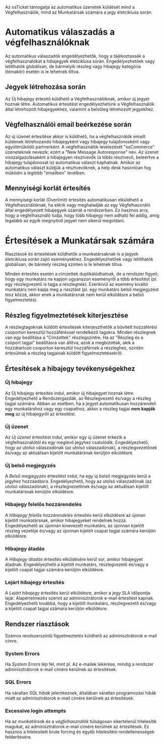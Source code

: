 ﻿Az osTicket támogatja az automatikus üzenetek küldését mind a Végfelhasználók, mind az Munkatársak számára a jegy életciklusa során.

# Automatikus válaszadás a végfelhasználóknak
Az automatikus válaszadók engedélyezhetők, hogy a tájékoztassák a végfelhasználókat a hibajegyek életciklusa során. 
Engedélyezhetőek vagy letilthatók globálisan, de bármelyik részleg vagy hibajegy kategória (témakör) esetén is le lehetnek tiltva.

## Jegyek létrehozása során
Az Új hibajegy értesítő küldhető a Végfelhasználóknak, amikor új jegyet hoznak létre. Automatikus értesítést engedélyezhetünk a Végfelhasználók által létrehozott hibajegyekhez, valamint a belsőleg létrehozott jegyekhez.

## Végfelhasználói email beérkezése során
Az új üzenet értesítése akkor is küldhető, ha a végfelhasználók emailt küldenek létrehozandó hibajegyként vagy hibajegy tulajdonosként 
vagy együttműködő partnerként. A végfelhasználók levelezését "osCommerce" üzeneteknek nevezik; ezért a "New Message Autoresponse" név. 
Az üzenet visszaigazolásaként a hibajegyen résztvevők (a többi résztvevő, beleértve a hibajegy tulajdonosát is) 
automatikus választ kaphatnak. Amikor az automatikus választ küldjük a résztvevőknek, a help desk hasonlóan fog működni a legtöbb "emailben" levélben.

## Mennyiségi korlát értesítés
A mennyiségi korlát (Overlimit) értesítés automatikusan elküldhető a Végfelhasználóknak, ha elérik vagy meghaladják az egy Végfelhasználó által engedélyezett 
hibajegyek számát a rendszerben. Ez hasznos arra, hogy a végfelhasználó tudja, hogy több hibajegy nem adható fel addíg, amíg legalább az egyik megnyitott 
jegyet nem sikerül megoldani.


# Értesítések a Munkatársak számára
Riasztások és értesítések küldhetők a munkatársaknak is a jegyek életciklusa során zajló eseményekhez. 
Engedélyezhetőek vagy letilthatók globálisan, de bármely részleg szinten is le lehetnek tiltva.

Minden értesítés esetén a címzettek duplikálódhatnak, de a rendszer figyeli, hogy egy munkatárs ne kapjon ugyanazon eseményről a több értesítést 
(pl. egy részlegvezető is tagja a részlegnek).
Ezenkívül az esemény kiváltó munkatárs nem kapja meg a riasztást (pl. egy munkatárs belső megjegyzést tesz közzé, 
akkor enek a munkatársnak nem kerül elküldésre a belső figyelmeztetés).

## Részleg figyelmeztetések kiterjesztése
A részlegtagoknak küldött értesítések kiterjeszthetők a bővített hozzáférési csoporton keresztül hozzáféréssel rendelkező tagokra. 
Minden részlegnek van egy beállítása a "Címzettek" részlegszintre. Ha az "Részleg és a csoport tagjai" beállításra van állítva, 
azok a megbízottak, akik a hozzátartozó csoporton keresztül hozzáférnek a részleghez, szintén értesülnek a részleg 
tagjainak küldött figyelmeztetésekről.

## Értesítések a hibajegy tevékenységekhez

### Új hibajegy
Az Új hibajegy értesítés indul, amikor új hibajegyet hoznak létre. Engedélyezhető a Rendszergazdák, az Részlegvezető és/vagy a részleg tagjai számára. 
Abban az esetben, ha a jegyet automatikusan hozzárendeli egy munkatárshoz vagy egy csapathoz, akkor a részleg tagjai **nem kapják meg** az új hibajegyről az értesítést.

### Új üzenet
Az *Új üzenet* értesítést indul, amikor egy új üzenet érkezik a végfelhasználótól és egy meglévő jegyhez csatolódik. Engedélyezhető, hogy az utolsó válaszadónak (az utolsó válaszadónak), a részlegvezetőnek és/vagy az aktuálisan kijelölt munkatársnak kerüljön elküldésre.

### Új belső megjegyzés
A *Belső megjegyzés* értesítést indul, ha egy új belső megjegyzés kerül a jegyhez hozzáadásra. 
Engedélyezhető, hogy az utolsó válaszadónak (az utolsó válaszadónak), a részlegvezetőnek és/vagy az aktuálisan kijelölt munkatársnak kerüljön elküldésre.

### Hibajegy felelős hozzárendelés
A *Hibajegy felelős hozzárendelés* értesítés kerül elküldésre az újonan kijelölt munkatársnak, amikor hibajegyeket rendelnek hozzá. 
Engedélyezhető az újonnan kinevezett munkatárs, az újonnan kijelölt részleg vezetője és/vagy az újonnan kijelölt csapat tagjai számára kerüljön elküldésre.

### Hibajegy átadás
A *Hibajegy átadás* értesítés elküldésére kerül sor, amikor hibajegyet átadnak. Engedélyezhető a kijelölt munkatárs, részlegvezető és/vagy a kijelölt csapat tagjai számára kerüljön elküldésre.

### Lejárt hibajegy értesítés
A *Lejárt hibajegy* értesítés kerül elküldésre, amikor a jegy SLA időpontja lejár. 
Alapértelmezés szerint az adminisztrátorok e-mail értesítést kapnak. 
Engedélyezhető továbbá, hogy a kijelölt munkatárs, részlegvezető és/vagy a kijelölt csapat tagjai számára kerüljön elküldésre.

## Rendszer riasztások
Számos rendszerszintű figyelmeztetés küldhető az adminisztrátorok e-mail címre.

### System Errors
Ha *System Errors* lép fel, mint pl. Az e-mailek lekérése, mindig a rendszer adminisztrátorok e-mail címére kerülnek az értesítések.

### SQL Errors
Ha váratlan *SQL hibák* jelentkeznek, általában váratlan programozási hibák miatt az adminisztrátorok e-mail címére kerülnek az értesítések.

### Excessive login attempts
Ha az *munkatársak* és a *végfelhasználók* túlságosan sikertelenül hitelesítik magukat, az adminisztrátorok e-mail címére kerülnek az értesítések. 
Ez hasznos a hitelesített brute forcing és egyéb hitelesítési rendellenességek felderítésére.